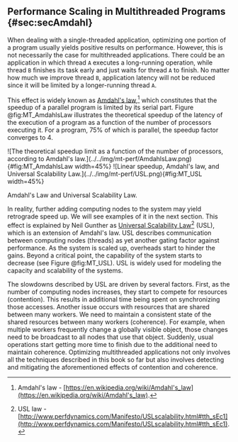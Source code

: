 ## Performance Scaling in Multithreaded Programs {#sec:secAmdahl}

When dealing with a single-threaded application, optimizing one portion of a program usually yields positive results on performance. However, this is not necessarily the case for multithreaded applications. There could be an application in which thread `A` executes a long-running operation, while thread `B` finishes its task early and just waits for thread `A` to finish. No matter how much we improve thread `B`,  application latency will not be reduced since it will be limited by a longer-running thread `A`. 

This effect is widely known as [Amdahl's law](https://en.wikipedia.org/wiki/Amdahl's_law),[^6] which constitutes that the speedup of a parallel program is limited by its serial part. Figure @fig:MT_AmdahlsLaw illustrates the theoretical speedup of the latency of the execution of a program as a function of the number of processors executing it. For a program, 75% of which is parallel, the speedup factor converges to 4.

<div id="fig:AmdahlUSLLaws">
![The theoretical speedup limit as a function of the number of processors, according to Amdahl's law.](../../img/mt-perf/AmdahlsLaw.png){#fig:MT_AmdahlsLaw width=45%}
![Linear speedup, Amdahl's law, and Universal Scalability Law.](../../img/mt-perf/USL.png){#fig:MT_USL width=45%}

Amdahl's Law and Universal Scalability Law.
</div>

In reality, further adding computing nodes to the system may yield retrograde speed up. We will see examples of it in the next section. This effect is explained by Neil Gunther as [Universal Scalability Law](http://www.perfdynamics.com/Manifesto/USLscalability.html#tth_sEc1)[^8] (USL), which is an extension of Amdahl's law. USL describes communication between computing nodes (threads) as yet another gating factor against performance. As the system is scaled up, overheads start to hinder the gains. Beyond a critical point, the capability of the system starts to decrease (see Figure @fig:MT_USL). USL is widely used for modeling the capacity and scalability of the systems.

The slowdowns described by USL are driven by several factors. First, as the number of computing nodes increases, they start to compete for resources (contention). This results in additional time being spent on synchronizing those accesses. Another issue occurs with resources that are shared between many workers. We need to maintain a consistent state of the shared resources between many workers (coherence). For example, when multiple workers frequently change a globally visible object, those changes need to be broadcast to all nodes that use that object. Suddenly, usual operations start getting more time to finish due to the additional need to maintain coherence. Optimizing multithreaded applications not only involves all the techniques described in this book so far but also involves detecting and mitigating the aforementioned effects of contention and coherence.

[^6]: Amdahl's law - [https://en.wikipedia.org/wiki/Amdahl's_law](https://en.wikipedia.org/wiki/Amdahl's_law).
[^8]: USL law - [http://www.perfdynamics.com/Manifesto/USLscalability.html#tth_sEc1](http://www.perfdynamics.com/Manifesto/USLscalability.html#tth_sEc1).
